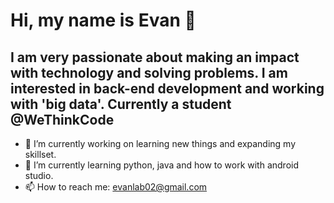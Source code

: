 # Hi, my name is Evan 👋
## I am very passionate about making an impact with technology and solving problems. I am interested in back-end development and working with 'big data'. Currently a student @WeThinkCode

- 🔭 I’m currently working on learning new things and expanding my skillset.
- 🌱 I’m currently learning python, java and how to work with android studio.
- 📫 How to reach me: evanlab02@gmail.com 

<!--
**Evanlab02/Evanlab02** is a ✨ _special_ ✨ repository because its `README.md` (this file) appears on your GitHub profile.

Here are some ideas to get you started:



- 👯 I’m looking to collaborate on ...
- 🤔 I’m looking for help with ...
- 💬 Ask me about 
- 😄 Pronouns: ...
- ⚡ Fun fact: ...
-->
